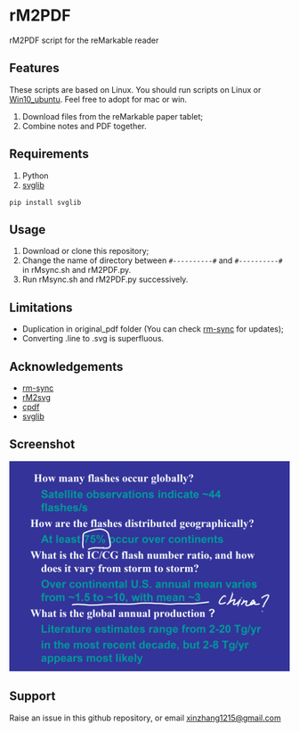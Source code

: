 # rM2PDF

rM2PDF script for the reMarkable reader

## Features

These scripts are based on Linux. You should run scripts on Linux or [Win10_ubuntu](https://www.howtogeek.com/249966/how-to-install-and-use-the-linux-bash-shell-on-windows-10/). Feel free to adopt for mac or win.

1. Download files from the reMarkable paper tablet;
2. Combine notes and PDF together.

## Requirements

1. Python
2. [svglib](https://github.com/deeplook/svglib)
```
pip install svglib
```

## Usage

1. Download or clone this repository;
2. Change the name of directory between `#----------#` and `#----------#` in rMsync.sh and rM2PDF.py.
3. Run rMsync.sh and rM2PDF.py successively.

## Limitations

* Duplication in original_pdf folder (You can check [rm-sync](https://github.com/simonschllng/rm-sync) for updates);
* Converting .line to .svg is superfluous.

## Acknowledgements

* [rm-sync](https://github.com/simonschllng/rm-sync)
* [rM2svg](https://github.com/reHackable/maxio/tree/master/tools)
* [cpdf](https://github.com/coherentgraphics/cpdf-binaries)
* [svglib](https://github.com/deeplook/svglib)

## Screenshot

![Screenshot](https://github.com/zxdawn/rM2PDF/blob/master/Screenshot.png)

## Support

Raise an issue in this github repository, or email xinzhang1215@gmail.com
